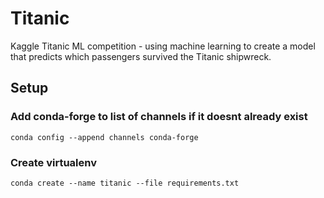 # Titanic
Kaggle Titanic ML competition - using machine learning to create a model that predicts which passengers survived the Titanic shipwreck.

## Setup
### Add conda-forge to list of channels if it doesnt already exist
`conda config --append channels conda-forge`
### Create virtualenv
`conda create --name titanic --file requirements.txt`